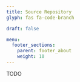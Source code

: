 ```yaml
---
title: Source Repository
glyph: fas fa-code-branch

draft: false

menu:
  footer_sections:
    parent: footer_about
    weight: 10
---
```


TODO